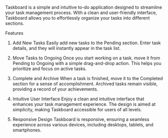 
Taskboard is a simple and intuitive to-do application designed to streamline your task management process. With a clean and user-friendly interface, Taskboard allows you to effortlessly organize your tasks into different sections.

Features
1. Add New Tasks
Easily add new tasks to the Pending section. Enter task details, and they will instantly appear in the task list.

2. Move Tasks to Ongoing
Once you start working on a task, move it from Pending to Ongoing with a simple drag-and-drop action. This helps you prioritize and focus on active tasks.

3. Complete and Archive
When a task is finished, move it to the Completed section for a sense of accomplishment. Archived tasks remain visible, providing a record of your achievements.

4. Intuitive User Interface
Enjoy a clean and intuitive interface that enhances your task management experience. The design is aimed at simplicity, making Taskboard accessible for users of all levels.

5. Responsive Design
Taskboard is responsive, ensuring a seamless experience across various devices, including desktops, tablets, and smartphones.
